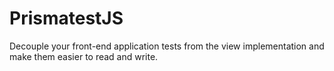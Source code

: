 # PrismatestJS
Decouple your front-end application tests from the view implementation and make them easier to read and write.
